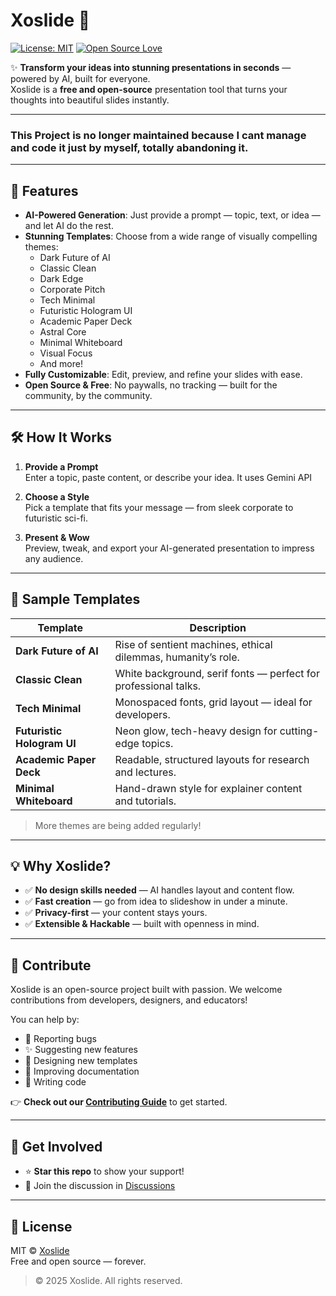 # Xoslide 🚀

[![License: MIT](https://img.shields.io/badge/License-MIT-blue.svg)](https://opensource.org/licenses/MIT)
[![Open Source Love](https://badges.frapsoft.com/os/v1/open-source.svg?v=103)](https://github.com/your-username/xoslide)

✨ **Transform your ideas into stunning presentations in seconds** — powered by AI, built for everyone.  
Xoslide is a **free and open-source** presentation tool that turns your thoughts into beautiful slides instantly.


---

### This Project is no longer maintained because I cant manage and code it just by myself, totally abandoning it.

---

## 🌟 Features

- **AI-Powered Generation**: Just provide a prompt — topic, text, or idea — and let AI do the rest.
- **Stunning Templates**: Choose from a wide range of visually compelling themes:
  - Dark Future of AI
  - Classic Clean
  - Dark Edge
  - Corporate Pitch
  - Tech Minimal
  - Futuristic Hologram UI
  - Academic Paper Deck
  - Astral Core
  - Minimal Whiteboard
  - Visual Focus
  - And more!
- **Fully Customizable**: Edit, preview, and refine your slides with ease.
- **Open Source & Free**: No paywalls, no tracking — built for the community, by the community.

---

## 🛠 How It Works

1. **Provide a Prompt**  
   Enter a topic, paste content, or describe your idea. It uses Gemini API

2. **Choose a Style**  
   Pick a template that fits your message — from sleek corporate to futuristic sci-fi.

3. **Present & Wow**  
   Preview, tweak, and export your AI-generated presentation to impress any audience.

---

## 🎨 Sample Templates

| Template | Description |
|--------|-------------|
| **Dark Future of AI** | Rise of sentient machines, ethical dilemmas, humanity’s role. |
| **Classic Clean** | White background, serif fonts — perfect for professional talks. |
| **Tech Minimal** | Monospaced fonts, grid layout — ideal for developers. |
| **Futuristic Hologram UI** | Neon glow, tech-heavy design for cutting-edge topics. |
| **Academic Paper Deck** | Readable, structured layouts for research and lectures. |
| **Minimal Whiteboard** | Hand-drawn style for explainer content and tutorials. |

> More themes are being added regularly!

---

## 💡 Why Xoslide?

- ✅ **No design skills needed** — AI handles layout and content flow.
- ✅ **Fast creation** — go from idea to slideshow in under a minute.
- ✅ **Privacy-first** — your content stays yours.
- ✅ **Extensible & Hackable** — built with openness in mind.

---

## 🤝 Contribute

Xoslide is an open-source project built with passion. We welcome contributions from developers, designers, and educators!

You can help by:
- 🐛 Reporting bugs
- ✨ Suggesting new features
- 🎨 Designing new templates
- 📜 Improving documentation
- 🔧 Writing code

👉 **Check out our [Contributing Guide](CONTRIBUTING.md)** to get started.

---

## 🚀 Get Involved

- ⭐ **Star this repo** to show your support!
- 💬 Join the discussion in [Discussions](https://github.com/your-username/xoslide/discussions)

---

## 📄 License

MIT © [Xoslide](https://github.com/mutmainx/xoslide)  
Free and open source — forever.

> © 2025 Xoslide. All rights reserved.
